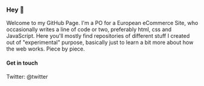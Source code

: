 ### Hey 👋


Welcome to my GitHub Page. I'm a PO for a European eCommerce Site, who occasionally writes a line of code or two, preferably html, css and JavaScript. Here you'll mostly find repositories of different stuff I created out of "experimental" purpose, basically just to learn a bit more about how the web works. Piece by piece.

#### Get in touch 
Twitter: @twitter 





